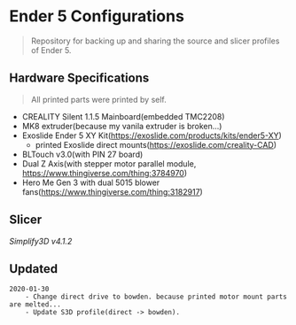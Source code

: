 Ender 5 Configurations
======================

>Repository for backing up and sharing the source and slicer profiles of Ender 5.

Hardware Specifications
----------------------
>All printed parts were printed by self.
* CREALITY Silent 1.1.5 Mainboard(embedded TMC2208)
* MK8 extruder(because my vanila extruder is broken...)
* Exoslide Ender 5 XY Kit(https://exoslide.com/products/kits/ender5-XY)
  * printed Exoslide direct mounts(https://exoslide.com/creality-CAD)
* BLTouch v3.0(with PIN 27 board)
* Dual Z Axis(with stepper motor parallel module, https://www.thingiverse.com/thing:3784970)
* Hero Me Gen 3 with dual 5015 blower fans(https://www.thingiverse.com/thing:3182917)

Slicer
----------

*Simplify3D v4.1.2*

Updated
---------

    2020-01-30 
        - Change direct drive to bowden. because printed motor mount parts are melted...
        - Update S3D profile(direct -> bowden).